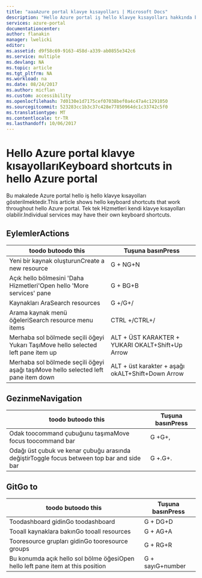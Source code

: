 ```yaml
---
title: "aaaAzure portal klavye kısayolları | Microsoft Docs"
description: "Hello Azure portal iş hello klavye kısayolları hakkında bilgi edinin."
services: azure-portal
documentationcenter: 
author: flanakin
manager: lwelicki
editor: 
ms.assetid: d9f58c69-9163-458d-a339-ab0855e342c6
ms.service: multiple
ms.devlang: NA
ms.topic: article
ms.tgt_pltfrm: NA
ms.workload: na
ms.date: 08/24/2017
ms.author: micflan
ms.custom: accessibility
ms.openlocfilehash: 7d0130e1d7175cef07038bef0a4c47a4c1291050
ms.sourcegitcommit: 523283cc1b3c37c428e77850964dc1c33742c5f0
ms.translationtype: MT
ms.contentlocale: tr-TR
ms.lasthandoff: 10/06/2017
---
```

# <a name="keyboard-shortcuts-in-hello-azure-portal"></a><span data-ttu-id="3e895-103">Hello Azure portal klavye kısayolları</span><span class="sxs-lookup"><span data-stu-id="3e895-103">Keyboard shortcuts in hello Azure portal</span></span>
<span data-ttu-id="3e895-104">Bu makalede Azure portal hello iş hello klavye kısayolları gösterilmektedir.</span><span class="sxs-lookup"><span data-stu-id="3e895-104">This article shows hello keyboard shortcuts that work throughout hello Azure portal.</span></span> <span data-ttu-id="3e895-105">Tek tek Hizmetleri kendi klavye kısayolları olabilir.</span><span class="sxs-lookup"><span data-stu-id="3e895-105">Individual services may have their own keyboard shortcuts.</span></span>

## <a name="actions"></a><span data-ttu-id="3e895-106">Eylemler</span><span class="sxs-lookup"><span data-stu-id="3e895-106">Actions</span></span>
|<span data-ttu-id="3e895-107">toodo bu</span><span class="sxs-lookup"><span data-stu-id="3e895-107">toodo this</span></span> |<span data-ttu-id="3e895-108">Tuşuna basın</span><span class="sxs-lookup"><span data-stu-id="3e895-108">Press</span></span> |
| --- | --- |
|<span data-ttu-id="3e895-109">Yeni bir kaynak oluşturun</span><span class="sxs-lookup"><span data-stu-id="3e895-109">Create a new resource</span></span>|<span data-ttu-id="3e895-110">G + N</span><span class="sxs-lookup"><span data-stu-id="3e895-110">G+N</span></span>|
|<span data-ttu-id="3e895-111">Açık hello bölmesini 'Daha Hizmetleri'</span><span class="sxs-lookup"><span data-stu-id="3e895-111">Open hello 'More services' pane</span></span>|<span data-ttu-id="3e895-112">G + B</span><span class="sxs-lookup"><span data-stu-id="3e895-112">G+B</span></span>|
|<span data-ttu-id="3e895-113">Kaynakları Ara</span><span class="sxs-lookup"><span data-stu-id="3e895-113">Search resources</span></span>|<span data-ttu-id="3e895-114">G +/</span><span class="sxs-lookup"><span data-stu-id="3e895-114">G+/</span></span>| 
|<span data-ttu-id="3e895-115">Arama kaynak menü öğeleri</span><span class="sxs-lookup"><span data-stu-id="3e895-115">Search resource menu items</span></span>|<span data-ttu-id="3e895-116">CTRL +/</span><span class="sxs-lookup"><span data-stu-id="3e895-116">CTRL+/</span></span> |
|<span data-ttu-id="3e895-117">Merhaba sol bölmede seçili öğeyi Yukarı Taşı</span><span class="sxs-lookup"><span data-stu-id="3e895-117">Move hello selected left pane item up</span></span> |<span data-ttu-id="3e895-118">ALT + ÜST KARAKTER + YUKARI OK</span><span class="sxs-lookup"><span data-stu-id="3e895-118">ALT+Shift+Up Arrow</span></span>|
|<span data-ttu-id="3e895-119">Merhaba sol bölmede seçili öğeyi aşağı taşı</span><span class="sxs-lookup"><span data-stu-id="3e895-119">Move hello selected left pane item down</span></span> |<span data-ttu-id="3e895-120">ALT + üst karakter + aşağı ok</span><span class="sxs-lookup"><span data-stu-id="3e895-120">ALT+Shift+Down Arrow</span></span>|

## <a name="navigation"></a><span data-ttu-id="3e895-121">Gezinme</span><span class="sxs-lookup"><span data-stu-id="3e895-121">Navigation</span></span>
|<span data-ttu-id="3e895-122">toodo bu</span><span class="sxs-lookup"><span data-stu-id="3e895-122">toodo this</span></span> |<span data-ttu-id="3e895-123">Tuşuna basın</span><span class="sxs-lookup"><span data-stu-id="3e895-123">Press</span></span> |
| --- | --- |
|<span data-ttu-id="3e895-124">Odak toocommand çubuğunu taşıma</span><span class="sxs-lookup"><span data-stu-id="3e895-124">Move focus toocommand bar</span></span> |<span data-ttu-id="3e895-125">G +</span><span class="sxs-lookup"><span data-stu-id="3e895-125">G+,</span></span> |
|<span data-ttu-id="3e895-126">Odağı üst çubuk ve kenar çubuğu arasında değiştir</span><span class="sxs-lookup"><span data-stu-id="3e895-126">Toggle focus between top bar and side bar</span></span> | <span data-ttu-id="3e895-127">G +.</span><span class="sxs-lookup"><span data-stu-id="3e895-127">G+.</span></span> |

## <a name="go-to"></a><span data-ttu-id="3e895-128">Git</span><span class="sxs-lookup"><span data-stu-id="3e895-128">Go to</span></span>
|<span data-ttu-id="3e895-129">toodo bu</span><span class="sxs-lookup"><span data-stu-id="3e895-129">toodo this</span></span> |<span data-ttu-id="3e895-130">Tuşuna basın</span><span class="sxs-lookup"><span data-stu-id="3e895-130">Press</span></span> |
| --- | --- |
|<span data-ttu-id="3e895-131">Toodashboard gidin</span><span class="sxs-lookup"><span data-stu-id="3e895-131">Go toodashboard</span></span> |<span data-ttu-id="3e895-132">G + D</span><span class="sxs-lookup"><span data-stu-id="3e895-132">G+D</span></span> |
|<span data-ttu-id="3e895-133">Tooall kaynaklara bakın</span><span class="sxs-lookup"><span data-stu-id="3e895-133">Go tooall resources</span></span>|<span data-ttu-id="3e895-134">G + A</span><span class="sxs-lookup"><span data-stu-id="3e895-134">G+A</span></span> |
|<span data-ttu-id="3e895-135">Tooresource grupları gidin</span><span class="sxs-lookup"><span data-stu-id="3e895-135">Go tooresource groups</span></span>|<span data-ttu-id="3e895-136">G + R</span><span class="sxs-lookup"><span data-stu-id="3e895-136">G+R</span></span> |
|<span data-ttu-id="3e895-137">Bu konumda açık hello sol bölme öğesi</span><span class="sxs-lookup"><span data-stu-id="3e895-137">Open hello left pane item at this position</span></span> |<span data-ttu-id="3e895-138">G + sayı</span><span class="sxs-lookup"><span data-stu-id="3e895-138">G+number</span></span>|
